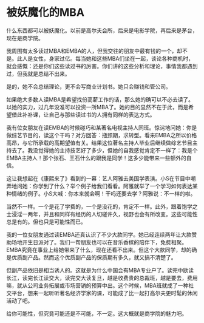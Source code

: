 # 被妖魔化的MBA

什么东西都可以被妖魔化。以前是高尔夫会所，后来是电影学院，再后来是茅台，现在是商学院。

我周围有太多读过MBA和EMBA的人，但我交往的朋友中最有钱的一个，却不是。此人是女性，身家过亿。每当她和这些MBA们坐在一起，谈论各种商机时，就会感慨：还是你们这些读过书的厉害。你们讲的这些分析和理论，事情我都遇到过，但我就是总结不出来。

是的，她不会总结理论，更不会写商业计划书。她只会赚钱和管公司。

如果绝大多数人读MBA是希望找份高薪工作的话，那么她的确可以不必去读了。以她的实力，过几年没准可以投资一所MBA了。她的目的显然不在于此，而是希望借此补补课，让自己与那些读过书的人拥有同样的表达方式。

我有位女朋友在读EMBA的时候碰巧和某著名电视主持人同班。惊诧地问她：你是做综艺节目的，读这个干吗？对方回答：瓶颈期，求转型。看来EMBA之所以价格高昂，与它所承载的高期望值有关。结果这位著名主持人毕业后继续做综艺节目主持去了。我没觉得她的主持技艺好了多少，但她的自我感觉肯定不一样了：我是个EMBA主持人！那个张石、王石什么的跟我是同学！这多少能带来一些额外的自信。

这让我想起在《康熙来了》看到的一幕：艺人阿雅去美国学表演。小S在节目中嘲弄地问她：你学到了什么？举个例子给我们看看。阿雅就举了一个学习如何表达某种情绪的例子。小S大喊：你本来就会啊！干吗还要去学？阿雅说：不一样的啦。

当然不一样。一个是花了学费的，一个是没花的，肯定不一样。此外，跟着饱学之士浸淫一两年，并且和同样有经历的人切磋许久，视野也会有所改变。这些可能性总是有的。但也只是可能性而已。

我的一位女朋友通过读EMBA还真认识了不少大款同学。她已经连续两年让大款赞助场地开生日派对了。我们一帮朋友也可以在音乐香槟的陪伴下，免费相聚。EMBA究竟在事业上给她带来了什么，现在还看不出来。但这个大款同学，却的确是优质副产品。然而这个优质副产品的保质期有多久，就又搞不清楚了。

但副产品依旧是相当诱人的。这就是为什么中国会有MBA专业户了。读完中欧读长江，读完长江读交大，读完交大读复旦，越是收费贵的总裁班，越是要去，费用嘛，就从公司业务拓展或市场营销的预算中出。这个时候，MBA班就成了一种社交平台，想来一起听听著名经济学家的课，可能成了比一起打高尔夫更时髦的休闲活动了吧。

给你可能性，但究竟可能还是不可能，不一定。这大概就是商学院的魅力吧。